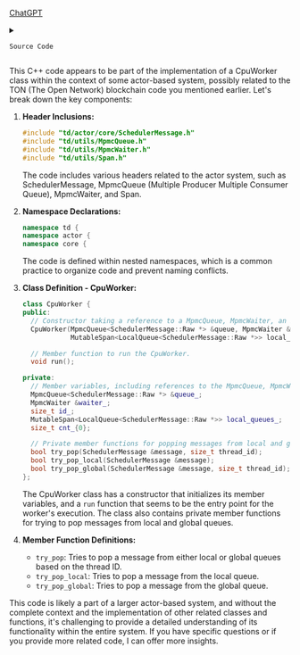 [ChatGPT](https://chat.openai.com/c/06840745-facb-45da-8095-fe2c54f97fdd)

<details>
  <summary>

    Source Code

  </summary>
  
```cpp

#pragma once

#include "td/actor/core/SchedulerMessage.h"

#include "td/utils/MpmcQueue.h"
#include "td/utils/MpmcWaiter.h"
#include "td/utils/Span.h"

namespace td {
namespace actor {
namespace core {
template <class T>
struct LocalQueue;
class CpuWorker {
 public:
  CpuWorker(MpmcQueue<SchedulerMessage::Raw *> &queue, MpmcWaiter &waiter, size_t id,
            MutableSpan<LocalQueue<SchedulerMessage::Raw *>> local_queues)
      : queue_(queue), waiter_(waiter), id_(id), local_queues_(local_queues) {
  }
  void run();

 private:
  MpmcQueue<SchedulerMessage::Raw *> &queue_;
  MpmcWaiter &waiter_;
  size_t id_;
  MutableSpan<LocalQueue<SchedulerMessage::Raw *>> local_queues_;
  size_t cnt_{0};

  bool try_pop(SchedulerMessage &message, size_t thread_id);

  bool try_pop_local(SchedulerMessage &message);
  bool try_pop_global(SchedulerMessage &message, size_t thread_id);
};
}  // namespace core
}  // namespace actor
}  // namespace td


  ```
</details>

This C++ code appears to be part of the implementation of a CpuWorker class within the context of some actor-based system, possibly related to the TON (The Open Network) blockchain code you mentioned earlier. Let's break down the key components:

1. **Header Inclusions:**
   ```cpp
   #include "td/actor/core/SchedulerMessage.h"
   #include "td/utils/MpmcQueue.h"
   #include "td/utils/MpmcWaiter.h"
   #include "td/utils/Span.h"
   ```

   The code includes various headers related to the actor system, such as SchedulerMessage, MpmcQueue (Multiple Producer Multiple Consumer Queue), MpmcWaiter, and Span.

2. **Namespace Declarations:**
   ```cpp
   namespace td {
   namespace actor {
   namespace core {
   ```

   The code is defined within nested namespaces, which is a common practice to organize code and prevent naming conflicts.

3. **Class Definition - CpuWorker:**
   ```cpp
   class CpuWorker {
   public:
     // Constructor taking a reference to a MpmcQueue, MpmcWaiter, an ID, and a MutableSpan of LocalQueues.
     CpuWorker(MpmcQueue<SchedulerMessage::Raw *> &queue, MpmcWaiter &waiter, size_t id,
               MutableSpan<LocalQueue<SchedulerMessage::Raw *>> local_queues);

     // Member function to run the CpuWorker.
     void run();

   private:
     // Member variables, including references to the MpmcQueue, MpmcWaiter, an ID, and a MutableSpan of LocalQueues.
     MpmcQueue<SchedulerMessage::Raw *> &queue_;
     MpmcWaiter &waiter_;
     size_t id_;
     MutableSpan<LocalQueue<SchedulerMessage::Raw *>> local_queues_;
     size_t cnt_{0};

     // Private member functions for popping messages from local and global queues.
     bool try_pop(SchedulerMessage &message, size_t thread_id);
     bool try_pop_local(SchedulerMessage &message);
     bool try_pop_global(SchedulerMessage &message, size_t thread_id);
   };
   ```

   The CpuWorker class has a constructor that initializes its member variables, and a `run` function that seems to be the entry point for the worker's execution. The class also contains private member functions for trying to pop messages from local and global queues.

4. **Member Function Definitions:**
   - `try_pop`: Tries to pop a message from either local or global queues based on the thread ID.
   - `try_pop_local`: Tries to pop a message from the local queue.
   - `try_pop_global`: Tries to pop a message from the global queue.

This code is likely a part of a larger actor-based system, and without the complete context and the implementation of other related classes and functions, it's challenging to provide a detailed understanding of its functionality within the entire system. If you have specific questions or if you provide more related code, I can offer more insights.
